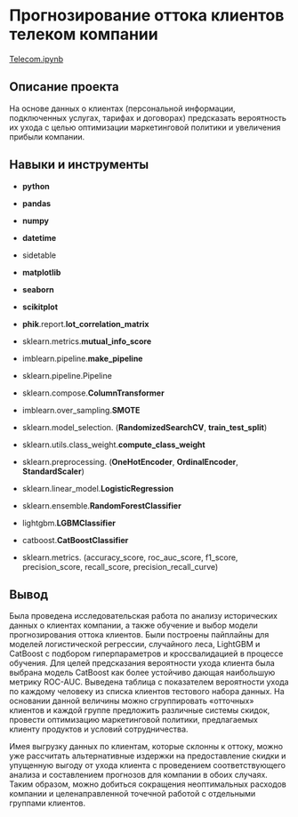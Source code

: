 # Прогнозирование оттока клиентов телеком компании

[Telecom.ipynb](https://github.com/SvetBesedina/Portfolio-1/blob/main/Telecom/Telecom.ipynb)

## Описание проекта

На основе данных о клиентах (персональной информации, подключенных услугах, тарифах и договорах) предсказать вероятность их ухода с целью оптимизации маркетинговой политики и увеличения прибыли компании. 

## Навыки и инструменты

- **python**
- **pandas**
- **numpy**
- **datetime**
- sidetable

- **matplotlib**
- **seaborn**
- **scikitplot**

- **phik**.report.**lot_correlation_matrix**
- sklearn.metrics.**mutual_info_score**
- imblearn.pipeline.**make_pipeline**
- sklearn.pipeline.Pipeline
- sklearn.compose.**ColumnTransformer**
- imblearn.over_sampling.**SMOTE**
- sklearn.model_selection. (**RandomizedSearchCV**, **train_test_split**)
- sklearn.utils.class_weight.**compute_class_weight**
- sklearn.preprocessing. (**OneHotEncoder**, **OrdinalEncoder**, **StandardScaler**)
  
- sklearn.linear_model.**LogisticRegression**
- sklearn.ensemble.**RandomForestClassifier**
- lightgbm.**LGBMClassifier**
- catboost.**CatBoostClassifier**
- sklearn.metrics. (accuracy_score, roc_auc_score, f1_score,
                    precision_score, recall_score, precision_recall_curve)                                                                    

## Вывод

Была проведена исследовательская работа по анализу исторических данных о клиентах компании, а также обучение и выбор модели прогнозирования оттока клиентов. Были построены пайплайны для моделей логистической регрессии, случайного леса, LightGBM и CatBoost с подбором гиперпараметров и кроссвалидацией в процессе обучения. Для целей предсказания вероятности ухода клиента была выбрана модель CatBoost как более устойчиво дающая наибольшую метрику ROC-AUC. 
Выведена таблица с показателем вероятности ухода по каждому человеку из списка клиентов тестового набора данных. На основании данной величины можно сгруппировать «отточных» клиентов и каждой группе предложить различные системы скидок, провести оптимизацию маркетинговой политики, предлагаемых клиенту продуктов и условий сотрудничества.

Имея выгрузку данных по клиентам, которые склонны к оттоку, можно уже рассчитать альтернативные издержки на предоставление скидки и упущенную выгоду от ухода клиента с проведением соответствующего анализа и составлением прогнозов для компании в обоих случаях. Таким образом, можно добиться сокращения неоптимальных расходов компании и целенаправленной точечной работой с отдельными группами клиентов.
